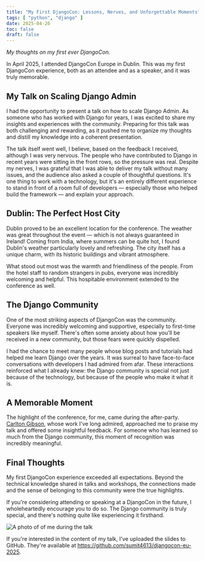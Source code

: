 ```yaml
---
title: "My First DjangoCon: Lessons, Nerves, and Unforgettable Moments"
tags: [ "python", "django" ]
date: 2025-04-26
toc: false
draft: false
---
```


_My thoughts on my first ever DjangoCon._

In April 2025, I attended DjangoCon Europe in Dublin. This was my first DjangoCon experience, both as an attendee and as
a speaker, and it was truly memorable.

## My Talk on Scaling Django Admin

I had the opportunity to present a talk on how to scale Django Admin. As someone who has worked with Django for years, I
was excited to share my insights and experiences with the community. Preparing for this talk was both challenging and
rewarding, as it pushed me to organize my thoughts and distill my knowledge into a coherent presentation.

The talk itself went well, I believe, based on the feedback I received, although I was very nervous. The people who have
contributed to Django in recent years were sitting in the front rows, so the pressure was real. Despite my nerves, I was
grateful that I was able to deliver my talk without many issues, and the audience also asked a couple of thoughtful
questions. It's one thing to work with a technology, but it's an entirely different experience to stand in front of a
room full of developers — especially those who helped build the framework — and explain your approach.

## Dublin: The Perfect Host City

Dublin proved to be an excellent location for the conference. The weather was great throughout the event — which is not
always guaranteed in Ireland! Coming from India, where summers can be quite hot, I found Dublin's weather particularly
lovely and refreshing. The city itself has a unique charm, with its historic buildings and vibrant atmosphere.

What stood out most was the warmth and friendliness of the people. From the hotel staff to random strangers in pubs,
everyone was incredibly welcoming and helpful. This hospitable environment extended to the conference as well.

## The Django Community

One of the most striking aspects of DjangoCon was the community. Everyone was incredibly welcoming and supportive,
especially to first-time speakers like myself. There's often some anxiety about how you'll be received in a new
community, but those fears were quickly dispelled.

I had the chance to meet many people whose blog posts and tutorials had helped me learn Django over the years. It was
surreal to have face-to-face conversations with developers I had admired from afar. These interactions reinforced what I
already knew: the Django community is special not just because of the technology, but because of the people who make it
what it is.

## A Memorable Moment

The highlight of the conference, for me, came during the after-party. <a href="https://noumenal.es/" target="_blank">
Carlton Gibson</a>, whose work I've long admired, approached me to praise my talk and offered some insightful feedback.
For someone who has learned so much from the Django community, this moment of recognition was incredibly meaningful.

## Final Thoughts

My first DjangoCon experience exceeded all expectations. Beyond the technical knowledge shared in talks and workshops,
the connections made and the sense of belonging to this community were the true highlights.

If you're considering attending or speaking at a DjangoCon in the future, I wholeheartedly encourage you to do so. The
Django community is truly special, and there's nothing quite like experiencing it firsthand.

![A photo of of me during the talk](../first_djangocon-media/talk.jpeg)

If you're interested in the content of my talk, I've uploaded the slides to GitHub. They're available
at <a href="https://github.com/sumit4613/djangocon-eu-2025" target="_blank">https://github.com/sumit4613/djangocon-eu-2025</a>.